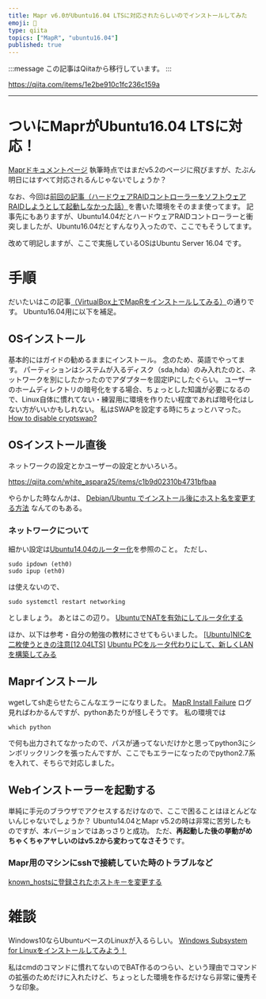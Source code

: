 ```yaml
---
title: Mapr v6.0がUbuntu16.04 LTSに対応されたらしいのでインストールしてみた
emoji: 📝
type: qiita
topics: ["MapR", "ubuntu16.04"]
published: true
---
```


:::message
この記事はQiitaから移行しています。
:::

https://qiita.com/items/1e2be910c1fc236c159a

---

# ついにMaprがUbuntu16.04 LTSに対応！
<a href="https://maprdocs.mapr.com/home/">Maprドキュメントページ</a>
執筆時点ではまだv5.2のページに飛びますが、たぶん明日にはすべて対応されるんじゃないでしょうか？

なお、今回は<a href="https://qiita.com/nomurasan/items/4aed21a7036daeab3e7d">前回の記事（ハードウェアRAIDコントローラーをソフトウェアRAIDしようとして起動しなかった話）</a>を書いた環境をそのまま使ってます。
記事先にもありますが、Ubuntu14.04だとハードウェアRAIDコントローラーと衝突しましたが、Ubuntu16.04だとすんなり入ったので、ここでもそうしてます。

改めて明記しますが、ここで実施しているOSはUbuntu Server 16.04 です。

# 手順
だいたいはこの記事<a href="https://qiita.com/bigt23/items/26f56b73df8996ede61b">（VirtualBox上でMapRをインストールしてみる）</a>の通りです。
Ubuntu16.04用に以下を補足。

## OSインストール
基本的にはガイドの勧めるままにインストール。
念のため、英語でやってます。
パーティションはシステムが入るディスク（sda,hda）のみ入れたのと、ネットワークを別にしたかったのでアダプターを固定IPにしたぐらい。
ユーザーのホームディレクトリの暗号化をする場合、ちょっとした知識が必要になるので、Linux自体に慣れてない・練習用に環境を作りたい程度であれば暗号化はしない方がいいかもしれない。
私はSWAPを設定する時にちょっとハマった。
<a href="https://askubuntu.com/questions/34519/how-to-disable-cryptswap">How to disable cryptswap?</a>

## OSインストール直後
ネットワークの設定とかユーザーの設定とかいろいろ。

<a href="ubuntu ユーザを追加して sudo 権限をつける">https://qiita.com/white_aspara25/items/c1b9d02310b4731bfbaa</a>
<a href="http://itpro.nikkeibp.co.jp/article/COLUMN/20060227/230926/"></a>

やらかした時なんかは、
<a href="http://tatsuyaoiw.hatenablog.com/entry/2012/07/13/003954">Debian/Ubuntu でインストール後にホスト名を変更する方法</a>
なんてのもある。

### ネットワークについて
細かい設定は<a href="https://qiita.com/koshilife/items/2fa1436248f1d4938861">Ubuntu14.04のルーター化</a>を参照のこと。
ただし、

```
sudo ipdown (eth0)
sudo ipup (eth0)
```

は使えないので、

```
sudo systemctl restart networking
```

としましょう。
あとはこの辺り。
<a href="http://maruchan-shiro123.hatenablog.com/entry/2015/04/05/181854">UbuntuでNATを有効にしてルータ化する</a>

ほか、以下は参考・自分の勉強の教材にさせてもらいました。
<a href="http://shasou.blogspot.jp/2012/09/ubuntunic1204lts.html">[Ubuntu]NICを二枚使うときの注意[12.04LTS]</a>
<a href="http://www.clear-code.com/blog/2010/11/19.html">Ubuntu PCをルータ代わりにして、新しくLANを構築してみる</a>

## Maprインストール
wgetしてsh走らせたらこんなエラーになりました。
<a href="https://community.mapr.com/thread/22132-mapr-install-failure">MapR Install Failure</a>
ログ見ればわかるんですが、pythonあたりが怪しそうです。
私の環境では

```
which python
```

で何も出力されてなかったので、パスが通ってないだけかと思ってpython3にシンボリックリンクを張ったんですが、ここでもエラーになったのでpython2.7系を入れて、そちらで対応しました。

## Webインストーラーを起動する
単純に手元のブラウザでアクセスするだけなので、ここで困ることはほとんどないんじゃないでしょうか？
Ubuntu14.04とMapr v5.2の時は非常に苦労したものですが、本バージョンではあっさりと成功。
ただ、**再起動した後の挙動がめちゃくちゃアヤしいのはv5.2から変わってなさそう**です。

### Mapr用のマシンにsshで接続していた時のトラブルなど
<a href="https://blog.mittostar.info/2012/11/10/known_hostsに登録されたホストキーを変更する/">known_hostsに登録されたホストキーを変更する</a>

# 雑談
Windows10ならUbuntuベースのLinuxが入るらしい。
<a href="https://qiita.com/Aruneko/items/c79810b0b015bebf30bb">Windows Subsystem for Linuxをインストールしてみよう！</a>

私はcmdのコマンドに慣れてないのでBAT作るのつらい、という理由でコマンドの拡張のためだけに入れたけど、ちょっとした環境を作るだけなら非常に優秀そうな印象。

